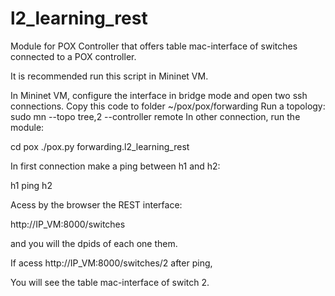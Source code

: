 # l2_learning_rest
Module for POX Controller that offers table mac-interface of switches connected to a POX controller.

It is recommended run this script in Mininet VM.

In Mininet VM, configure the interface in bridge mode and open two ssh connections.
Copy this code to folder ~/pox/pox/forwarding
Run a topology: sudo mn --topo tree,2 --controller remote
In other connection, run the module:

cd pox
./pox.py forwarding.l2_learning_rest

In first connection make a ping between h1 and h2:

h1 ping h2

Acess by the browser the REST interface:

http://IP_VM:8000/switches

and you will the dpids of each one them.

If acess http://IP_VM:8000/switches/2 after ping,

You will see the table mac-interface of switch 2.
